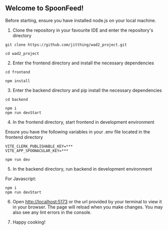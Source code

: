 ## Welcome to SpoonFeed!

Before starting, ensure you have installed node.js on your local machine.

1. Clone the repository in your favourite IDE and enter the repository's directory

```
git clone https://github.com/jitthing/wad2_project.git
```

```
cd wad2_project
```

2. Enter the frontend directory and install the necessary dependencies

```
cd frontend
```

```
npm install
```

3. Enter the backend directory and pip install the necessary dependencies

```
cd backend
```

```
npm i
npm run devStart
```

4. In the frontend directory, start frontend in development environment

Ensure you have the following variables in your .env file located in the frontend directory

```
VITE_CLERK_PUBLISHABLE_KEY=***
VITE_APP_SPOONACULAR_KEY=***
```

```
npm run dev
```

5. In the backend directory, run backend in development environment

For Javascript:

```
npm i
npm run devStart
```

6. Open [http://localhost:5173](http://localhost:5173) or the url provided by your terminal to view it in your browser.
   The page will reload when you make changes.
   You may also see any lint errors in the console.

7. Happy cooking!
